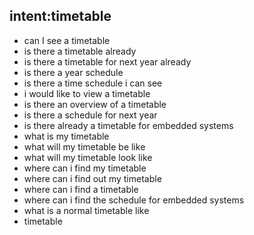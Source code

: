 ## intent:timetable
- can I see a timetable
- is there a timetable already
- is there a timetable for next year already
- is there a year schedule
- is there a time schedule i can see
- i would like to view a timetable
- is there an overview of a timetable
- is there a schedule for next year
- is there already a timetable for embedded systems
- what is my timetable
- what will my timetable be like
- what will my timetable look like
- where can i find my timetable
- where can i find out my timetable
- where can i find a timetable
- where can i find the schedule for embedded systems
- what is a normal timetable like
- timetable

